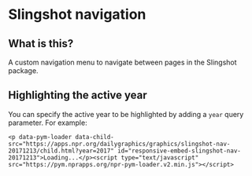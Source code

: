 Slingshot navigation
====================

What is this?
-------------

A custom navigation menu to navigate between pages in the Slingshot package.

Highlighting the active year
----------------------------

You can specify the active year to be highlighted by adding a `year` query parameter.  For example:

```
<p data-pym-loader data-child-src="https://apps.npr.org/dailygraphics/graphics/slingshot-nav-20171213/child.html?year=2017" id="responsive-embed-slingshot-nav-20171213">Loading...</p><script type="text/javascript" src="https://pym.nprapps.org/npr-pym-loader.v2.min.js"></script>
```
